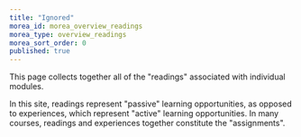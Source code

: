 ```yaml
---
title: "Ignored"
morea_id: morea_overview_readings
morea_type: overview_readings
morea_sort_order: 0
published: true
---
```


This page collects together all of the "readings" associated with individual modules.

In this site, readings represent "passive" learning opportunities, as opposed to experiences, which represent "active" learning opportunities.  In many courses, readings and experiences together constitute the "assignments".
